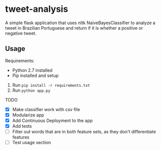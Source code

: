 # tweet-analysis

A simple flask application that uses nltk NaiveBayesClassifier to analyze a tweet in Brazilian Portuguese and return if it is whether a positive or negative tweet.

## Usage

Requirements:
 - Python 2.7 installed
 - Pip installed and setup

1. Run `pip install -r requirements.txt`
2. Run `python app.py`

TODO

 - [X] Make classifier work with csv file
 - [X] Modularize app
 - [X] Add Continuous Deployment to the app
 - [X] Add tests
 - [ ] Filter out words that are in both feature sets, as they don't differentiate features
 - [ ] Test usage section